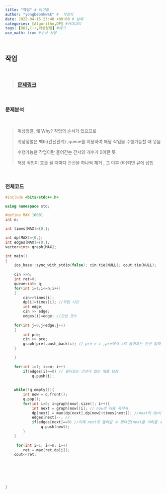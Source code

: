 ```yaml
---
title: "작업" # 타이틀 
author: "yongbeomkwak" #  작성자 
date: 2022-04-15 23:40 +09:00 # 날짜  
categories: [Algorithm,DP] #카데고리 
tags: [BOJ,C++,위상정렬] #테그 
use_math: true #수식 사용

---
```


## 작업

<br>

> ### [문제링크](https://www.acmicpc.net/problem/2056)

<br>

### 문제분석 

<br>


> 위상정렬, 왜 Why? 작업의 순서가 있으므로
>
> 위상정렬은 벡터(간선관계) ,queue를 이용하여 해당 작업을 수행가능할 때 넣음
>
> 수행가능한 작업이란 들어간는 간서의 개수가 0이란 뜻 
>
> 해당 작업이 호출 될 때마다 간선을 하나씩 제거 , 그 이후 0이되면 큐에 삽입
<br>

### 전체코드

~~~ c++
#include <bits/stdc++.h>

using namespace std;

#define MAX 10001
int n;

int times[MAX]={0,};

int dp[MAX]={0,};
int edges[MAX]={0,};
vector<int> graph[MAX];

int main()
{
    ios_base::sync_with_stdio(false); cin.tie(NULL); cout.tie(NULL);
    
    cin >>n;
    int ret=0;
    queue<int> q;
    for(int i=1;i<=n;i++)
    {
        cin>>times[i];
        dp[i]=times[i]; //작업 시간 
        int edge;
        cin >> edge;
        edges[i]=edge; //간선 갯수
        
    for(int j=0;j<edge;j++)
    {
        int pre;
        cin >> pre;
        graph[pre].push_back(i); // pre-> i ,pre에서 i로 들어오는 간선 입력
    }

    }
    
    for(int i=1; i<=n; i++)
        if(edges[i]==0) // 들어오는 간선이 없는 애들 담음
            q.push(i);
    
    
    while(!q.empty()){
        int now = q.front();
        q.pop();
        for(int i=0; i<graph[now].size(); i++){
            int next = graph[now][i]; // now의 다음 목적지 
            dp[next] = max(dp[next],dp[now]+times[next]); //next의 dp시간과,현재 + next 시간 중 큰 값 사용
            edges[next]--; //
            if(edges[next]==0) //이제 next로 들어갈 수 있다면(next를 처리할 수 있다면)
                q.push(next);
        }
    }
    
     for(int i=1; i<=n; i++)
        ret = max(ret,dp[i]);
    cout<<ret;
    
    
    
    
    
   
}
~~~
